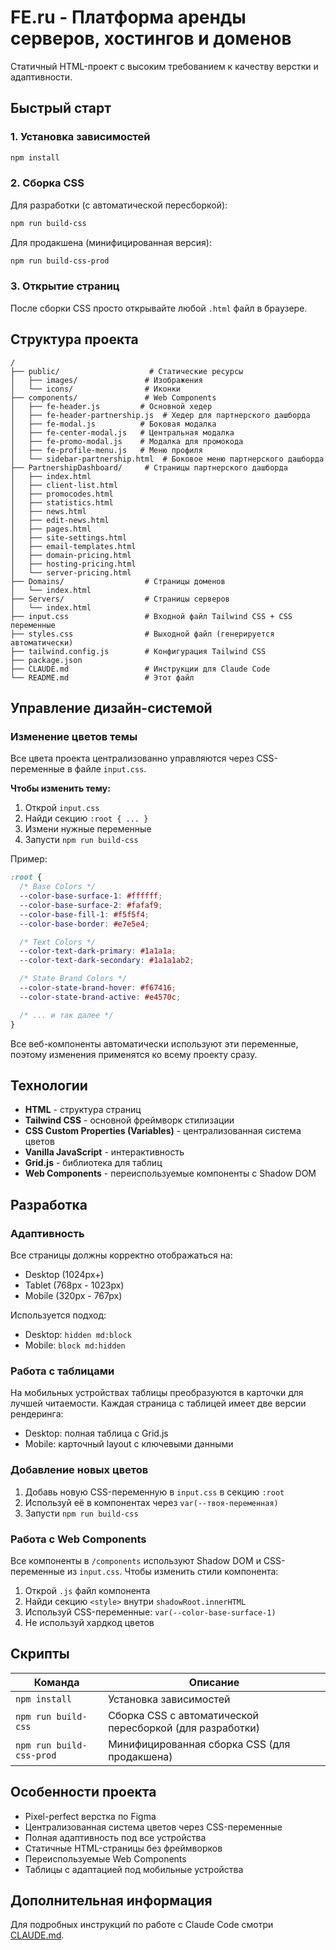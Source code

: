 # FE.ru - Платформа аренды серверов, хостингов и доменов

Статичный HTML-проект с высоким требованием к качеству верстки и адаптивности.

## Быстрый старт

### 1. Установка зависимостей

```bash
npm install
```

### 2. Сборка CSS

Для разработки (с автоматической пересборкой):
```bash
npm run build-css
```

Для продакшена (минифицированная версия):
```bash
npm run build-css-prod
```

### 3. Открытие страниц

После сборки CSS просто открывайте любой `.html` файл в браузере.

## Структура проекта

```
/
├── public/                    # Статические ресурсы
│   ├── images/               # Изображения
│   └── icons/                # Иконки
├── components/               # Web Components
│   ├── fe-header.js         # Основной хедер
│   ├── fe-header-partnership.js  # Хедер для партнерского дашборда
│   ├── fe-modal.js          # Боковая модалка
│   ├── fe-center-modal.js   # Центральная модалка
│   ├── fe-promo-modal.js    # Модалка для промокода
│   ├── fe-profile-menu.js   # Меню профиля
│   └── sidebar-partnership.html  # Боковое меню партнерского дашборда
├── PartnershipDashboard/     # Страницы партнерского дашборда
│   ├── index.html
│   ├── client-list.html
│   ├── promocodes.html
│   ├── statistics.html
│   ├── news.html
│   ├── edit-news.html
│   ├── pages.html
│   ├── site-settings.html
│   ├── email-templates.html
│   ├── domain-pricing.html
│   ├── hosting-pricing.html
│   └── server-pricing.html
├── Domains/                  # Страницы доменов
│   └── index.html
├── Servers/                  # Страницы серверов
│   └── index.html
├── input.css                 # Входной файл Tailwind CSS + CSS переменные
├── styles.css                # Выходной файл (генерируется автоматически)
├── tailwind.config.js        # Конфигурация Tailwind CSS
├── package.json
├── CLAUDE.md                 # Инструкции для Claude Code
└── README.md                 # Этот файл
```

## Управление дизайн-системой

### Изменение цветов темы

Все цвета проекта централизованно управляются через CSS-переменные в файле `input.css`.

**Чтобы изменить тему:**
1. Открой `input.css`
2. Найди секцию `:root { ... }`
3. Измени нужные переменные
4. Запусти `npm run build-css`

Пример:
```css
:root {
  /* Base Colors */
  --color-base-surface-1: #ffffff;
  --color-base-surface-2: #fafaf9;
  --color-base-fill-1: #f5f5f4;
  --color-base-border: #e7e5e4;

  /* Text Colors */
  --color-text-dark-primary: #1a1a1a;
  --color-text-dark-secondary: #1a1a1ab2;

  /* State Brand Colors */
  --color-state-brand-hover: #f67416;
  --color-state-brand-active: #e4570c;

  /* ... и так далее */
}
```

Все веб-компоненты автоматически используют эти переменные, поэтому изменения применятся ко всему проекту сразу.

## Технологии

- **HTML** - структура страниц
- **Tailwind CSS** - основной фреймворк стилизации
- **CSS Custom Properties (Variables)** - централизованная система цветов
- **Vanilla JavaScript** - интерактивность
- **Grid.js** - библиотека для таблиц
- **Web Components** - переиспользуемые компоненты с Shadow DOM

## Разработка

### Адаптивность

Все страницы должны корректно отображаться на:
- Desktop (1024px+)
- Tablet (768px - 1023px)
- Mobile (320px - 767px)

Используется подход:
- Desktop: `hidden md:block`
- Mobile: `block md:hidden`

### Работа с таблицами

На мобильных устройствах таблицы преобразуются в карточки для лучшей читаемости. Каждая страница с таблицей имеет две версии рендеринга:
- Desktop: полная таблица с Grid.js
- Mobile: карточный layout с ключевыми данными

### Добавление новых цветов

1. Добавь новую CSS-переменную в `input.css` в секцию `:root`
2. Используй её в компонентах через `var(--твоя-переменная)`
3. Запусти `npm run build-css`

### Работа с Web Components

Все компоненты в `/components` используют Shadow DOM и CSS-переменные из `input.css`. Чтобы изменить стили компонента:

1. Открой `.js` файл компонента
2. Найди секцию `<style>` внутри `shadowRoot.innerHTML`
3. Используй CSS-переменные: `var(--color-base-surface-1)`
4. Не используй хардкод цветов

## Скрипты

| Команда | Описание |
|---------|----------|
| `npm install` | Установка зависимостей |
| `npm run build-css` | Сборка CSS с автоматической пересборкой (для разработки) |
| `npm run build-css-prod` | Минифицированная сборка CSS (для продакшена) |

## Особенности проекта

- Pixel-perfect верстка по Figma
- Централизованная система цветов через CSS-переменные
- Полная адаптивность под все устройства
- Статичные HTML-страницы без фреймворков
- Переиспользуемые Web Components
- Таблицы с адаптацией под мобильные устройства

## Дополнительная информация

Для подробных инструкций по работе с Claude Code смотри [CLAUDE.md](./CLAUDE.md).
